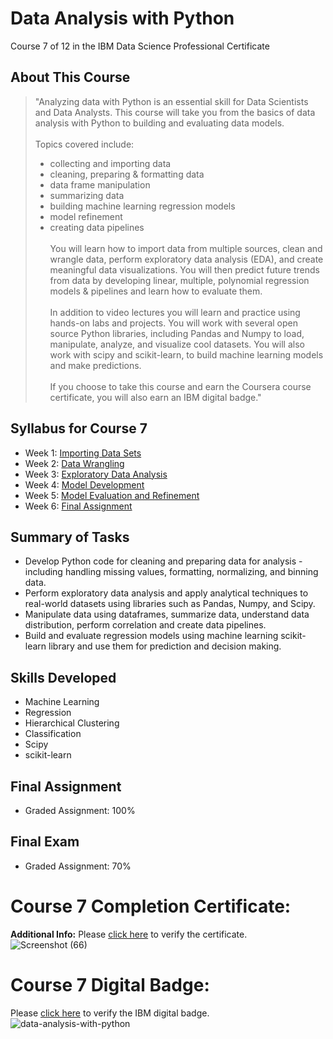 # Data Analysis with Python
Course 7 of 12 in the IBM Data Science Professional Certificate
## About This Course
> "Analyzing data with Python is an essential skill for Data Scientists and Data Analysts. This course will take you from the basics of data analysis with Python to building and evaluating data models.<br><br>
> Topics covered include:
> - collecting and importing data
> - cleaning, preparing & formatting data
> - data frame manipulation
> - summarizing data
> - building machine learning regression models
> - model refinement
> - creating data pipelines<br><br>
> You will learn how to import data from multiple sources, clean and wrangle data, perform exploratory data analysis (EDA), and create meaningful data visualizations. You will then predict future trends from data by developing linear, multiple, polynomial regression models & pipelines and learn how to evaluate them.<br><br>
> In addition to video lectures you will learn and practice using hands-on labs and projects. You will work with several open source Python libraries, including Pandas and Numpy to load, manipulate, analyze, and visualize cool datasets. You will also work with scipy and scikit-learn, to build machine learning models and make predictions.<br><br>
> If you choose to take this course and earn the Coursera course certificate, you will also earn an IBM digital badge."
## Syllabus for Course 7
- Week 1: [Importing Data Sets](https://github.com/KailaniBailey/IBM-Data-Science-Professional-Certificate/tree/main/07.%20Data%20Analysis%20with%20Python/Week%201%3A%20Importing%20Data%20Sets)
- Week 2: [Data Wrangling](https://github.com/KailaniBailey/IBM-Data-Science-Professional-Certificate/tree/main/07.%20Data%20Analysis%20with%20Python/Week%202%3A%20Data%20Wrangling)
- Week 3: [Exploratory Data Analysis](https://github.com/KailaniBailey/IBM-Data-Science-Professional-Certificate/tree/main/07.%20Data%20Analysis%20with%20Python/Week%203%3A%20Exploratory%20Data%20Analysis)
- Week 4: [Model Development](https://github.com/KailaniBailey/IBM-Data-Science-Professional-Certificate/tree/main/07.%20Data%20Analysis%20with%20Python/Week%204%3A%20Model%20Development)
- Week 5: [Model Evaluation and Refinement](https://github.com/KailaniBailey/IBM-Data-Science-Professional-Certificate/tree/main/07.%20Data%20Analysis%20with%20Python/Week%205%3A%20Model%20Evaluation%20and%20Refinement)
- Week 6: [Final Assignment](https://github.com/KailaniBailey/IBM-Data-Science-Professional-Certificate/tree/main/07.%20Data%20Analysis%20with%20Python/Week%206%3A%20Final%20Assignment)
## Summary of Tasks
- Develop Python code for cleaning and preparing data for analysis - including handling missing values, formatting, normalizing, and binning data.
- Perform exploratory data analysis and apply analytical techniques to real-world datasets using libraries such as Pandas, Numpy, and Scipy.
- Manipulate data using dataframes, summarize data, understand data distribution, perform correlation and create data pipelines.
- Build and evaluate regression models using machine learning scikit-learn library and use them for prediction and decision making.
## Skills Developed
- Machine Learning
- Regression
- Hierarchical Clustering
- Classification
- Scipy
- scikit-learn
## Final Assignment
- Graded Assignment: 100%
## Final Exam
- Graded Assignment: 70%
# Course 7 Completion Certificate:
**Additional Info:** Please [click here](https://www.coursera.org/account/accomplishments/verify/7FCXFXB7NBWG) to verify the certificate.<br>
![Screenshot (66)](https://github.com/KailaniBailey/IBM-Data-Science-Professional-Certificate/assets/158431578/627e4879-836c-4c3c-b0c2-42f08fe9bdec)
# Course 7 Digital Badge:
Please [click here](https://www.credly.com/badges/e314a304-1dba-45eb-8c18-a581c3e8947d/public_url) to verify the IBM digital badge.<br>
![data-analysis-with-python](https://github.com/KailaniBailey/IBM-Data-Science-Professional-Certificate/assets/158431578/e64f2ec4-8a84-4adb-87b3-f9a471f6c698)
